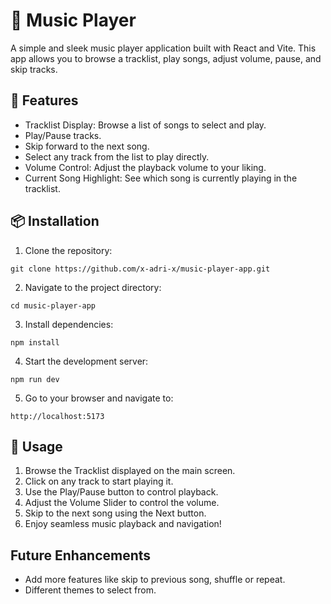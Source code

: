 # 🎵 Music Player

A simple and sleek music player application built with React and Vite. This app allows you to browse a tracklist, play songs, adjust volume, pause, and skip tracks.

## 🚀 Features

- Tracklist Display: Browse a list of songs to select and play.
- Play/Pause tracks.
- Skip forward to the next song.
- Select any track from the list to play directly.
- Volume Control: Adjust the playback volume to your liking.
- Current Song Highlight: See which song is currently playing in the tracklist.

## 📦 Installation

1. Clone the repository:

```
git clone https://github.com/x-adri-x/music-player-app.git
```

2. Navigate to the project directory:

```
cd music-player-app
```

3. Install dependencies:

```
npm install
```

4. Start the development server:

```
npm run dev
```

5. Go to your browser and navigate to:

```
http://localhost:5173
```

## 📖 Usage

1. Browse the Tracklist displayed on the main screen.
2. Click on any track to start playing it.
3. Use the Play/Pause button to control playback.
4. Adjust the Volume Slider to control the volume.
5. Skip to the next song using the Next button.
6. Enjoy seamless music playback and navigation!

## Future Enhancements

- Add more features like skip to previous song, shuffle or repeat.
- Different themes to select from.
